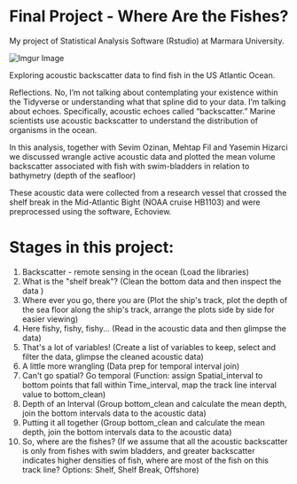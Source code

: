 # Final Project - Where Are the Fishes? 

My project of Statistical Analysis Software (Rstudio) at Marmara University.

![Imgur Image](https://imgur.com/eR1jvTr.jpg)

Exploring acoustic backscatter data to find fish in the US Atlantic Ocean. 

Reflections. No, I’m not talking about contemplating your existence within the Tidyverse or understanding what that spline did to your data. I’m talking about echoes. Specifically, acoustic echoes called “backscatter.” Marine scientists use acoustic backscatter to understand the distribution of organisms in the ocean.

In this analysis, together with Sevim Ozinan, Mehtap Fil and Yasemin Hizarci we discussed wrangle active acoustic data and plotted the mean volume backscatter associated with fish with swim-bladders in relation to bathymetry (depth of the seafloor)

These acoustic data were collected from a research vessel that crossed the shelf break in the Mid-Atlantic Bight (NOAA cruise HB1103) and were preprocessed using the software, Echoview.

# Stages in this project:

1. Backscatter - remote sensing in the ocean (Load the libraries)
2. What is the "shelf break"? (Clean the bottom data and then inspect the data )
3. Where ever you go, there you are (Plot the ship's track, plot the depth of the sea floor along the ship's track, arrange the plots side by side for easier viewing)
4. Here fishy, fishy, fishy... (Read in the acoustic data and then glimpse the data)
5. That's a lot of variables! (Create a list of variables to keep, select and filter the data, glimpse the cleaned acoustic data) 
6. A little more wrangling (Data prep for temporal interval join)
7. Can't go spatial? Go temporal (Function: assign Spatial_interval to bottom points that fall within Time_interval, map the track line interval value to bottom_clean)
8. Depth of an Interval (Group bottom_clean and calculate the mean depth, join the bottom intervals data to the acoustic data)
9. Putting it all together (Group bottom_clean and calculate the mean depth, join the bottom intervals data to the acoustic data)
10. So, where are the fishes? (If we assume that all the acoustic backscatter is only from fishes with swim bladders, and greater backscatter indicates higher densities of fish, where are most of the fish on this track line? Options: Shelf, Shelf Break, Offshore)

